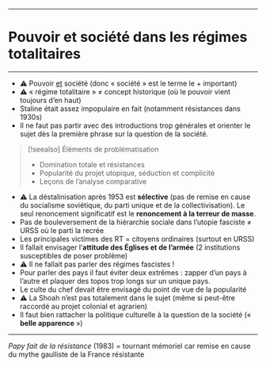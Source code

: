 ***
# Pouvoir et société dans les régimes totalitaires
***
- ⚠ Pouvoir <u>et</u> société (donc « société » est le terme le + important)
- ⚠ « régime totalitaire » ≠ concept historique (où le pouvoir vient toujours d’en haut)
- Staline était assez impopulaire en fait (notamment résistances dans 1930s)
- Il ne faut pas partir avec des introductions trop générales et orienter le sujet dès la première phrase sur la question de la société. 

> [!seealso] Éléments de problématisation
> - Domination totale et résistances 
> - Popularité du projet utopique, séduction et complicité 
> - Leçons de l’analyse comparative 

- ⚠ La déstalinisation après 1953 est **sélective** (pas de remise en cause du socialisme soviétique, du parti unique et de la collectivisation). Le seul renoncement significatif est le **renoncement à la terreur de masse**. 
- Pas de bouleversement de la hiérarchie sociale dans l’utopie fasciste ≠ URSS où le parti la recrée
- Les principales victimes des RT = citoyens ordinaires (surtout en URSS)
- Il fallait envisager l’**attitude des Églises et de l’armée** (2 institutions susceptibles de poser problème)
- ⚠ Il ne fallait pas parler des régimes fascistes !
- Pour parler des pays il faut éviter deux extrêmes : zapper d’un pays à l’autre et plaquer des topos trop longs sur un unique pays.
- Le culte du chef devait être envisagé du point de vue de la popularité 
- ⚠ La Shoah n’est pas totalement dans le sujet (même si peut-être raccordé au projet colonial et agrarien)
- Il faut bien rattacher la politique culturelle à la question de la société (« **belle apparence** »)

***
*Papy fait de la résistance* (1983) = tournant mémoriel car remise en cause du mythe gaulliste de la France résistante 



